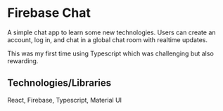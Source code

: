# Firebase Chat
A simple chat app to learn some new technologies. Users can create an account, log in, and chat in a global chat room with realtime updates.

This was my first time using Typescript which was challenging but also rewarding.

## Technologies/Libraries
React, Firebase, Typescript, Material UI
